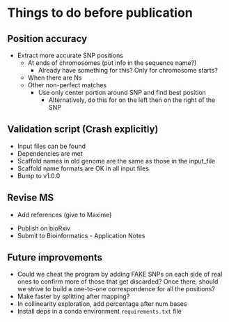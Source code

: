 # Things to do before publication

## Position accuracy
- Extract more accurate SNP positions
  - At ends of chromosomes (put info in the sequence name?)
    - Already have something for this? Only for chromosome starts?
  - When there are Ns
  - Other non-perfect matches
    - Use only center portion around SNP and find best position
      - Alternatively, do this for on the left then on the right of the SNP

## Validation script (Crash explicitly)
- Input files can be found
- Dependencies are met
- Scaffold names in old genome are the same as those in the input_file
- Scaffold name formats are OK in all input files
- Bump to v1.0.0

## Revise MS
* Add references (give to Maxime)
- Publish on bioRxiv
- Submit to Bioinformatics - Application Notes

## Future improvements
- Could we cheat the program by adding FAKE SNPs on each side of real ones to confirm
  more of those that get discarded? Once there, should we strive to build a one-to-one
  correspondence for all the positions?
- Make faster by splitting after mapping?
- In collinearity exploration, add percentage after num bases
- Install deps in a conda environment `requirements.txt` file

